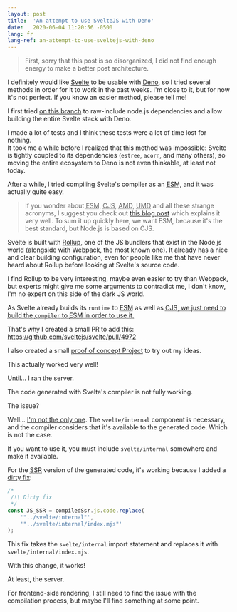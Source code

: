 ```yaml
---
layout: post
title:  'An attempt to use SvelteJS with Deno'
date:   2020-06-04 11:20:56 -0500
lang: fr
lang-ref: an-attempt-to-use-sveltejs-with-deno
---
```


> First, sorry that this post is so disorganized, I did not find enough energy to make a better post architecture.

I definitely would like [Svelte](https://svelte.dev/) to be usable with [Deno](https://deno.land/), so I tried several methods in order for it to work in the past weeks. I'm close to it, but for now it's not perfect. If you know an easier method, please tell me!

I first tried [on this branch](https://github.com/Pierstoval/svelte/commits/deno) to raw-include node.js dependencies and allow building the entire Svelte stack with Deno.

I made a lot of tests and I think these tests were a lot of time lost for nothing.<br>
It took me a while before I realized that this method was impossible: Svelte is tightly coupled to its dependencies (`estree`, `acorn`, and many others), so moving the entire ecosystem to Deno is not even thinkable, at least not today.

After a while, I tried compiling Svelte's compiler as an <abbr title="ECMAScript Module">ESM</abbr>, and it was actually quite easy.

> If you wonder about <abbr title="ECMAScript Module">ESM</abbr>, <abbr title="CommonJS">CJS</abbr>, <abbr title="Asynchronous Module Definition">AMD</abbr>, <abbr title="Universal Module Definition">UMD</abbr> and all these strange acronyms, I suggest you check out [this blog post](https://irian.to/blogs/what-are-cjs-amd-umd-and-esm-in-javascript/) which explains it very well.
> To sum it up quickly here, we want ESM, because it's the best standard, but Node.js is based on CJS.

Svelte is built with [Rollup](https://rollupjs.org), one of the JS bundlers that exist in the Node.js world (alongside with Webpack, the most known one). It already has a nice and clear building configuration, even for people like me that have never heard about Rollup before looking at Svelte's source code.

I find Rollup to be very interesting, maybe even easier to try than Webpack, but experts might give me some arguments to contradict me, I don't know, I'm no expert on this side of the dark JS world.

As Svelte already builds its `runtime` to <abbr title="ECMAScript Module">ESM</abbr> as well as <abbr title="Common JS">CJS</cabbr>, we just need to build the `compiler` to <abbr title="ECMAScript Module">ESM</abbr> in order to use it.

That's why I created a small PR to add this: https://github.com/sveltejs/svelte/pull/4972

I also created a small [proof of concept Project](https://github.com/Pierstoval/svelte_esm) to try out my ideas.

This actually worked very well!

Until... I ran the server.

The code generated with Svelte's compiler is not fully working.

The issue?

Well... [I'm not the only one](https://github.com/sveltejs/svelte/issues/4806). The `svelte/internal` component is necessary, and the compiler considers that it's available to the generated code. Which is not the case.

If you want to use it, you must include `svelte/internal` somewhere and make it available.

For the <abbr title="Server-side rendering">SSR</abbr> version of the generated code, it's working because I added a [dirty fix](https://github.com/Pierstoval/svelte_esm/blob/master/compile.ts#L36-L39):

```js
/*
 /!\ Dirty fix
 */
const JS_SSR = compiledSsr.js.code.replace(
	'"../svelte/internal"',
	'"../svelte/internal/index.mjs"'
);
```

This fix takes the `svelte/internal` import statement and replaces it with `svelte/internal/index.mjs`.

With this change, it works!

At least, the server.

For frontend-side rendering, I still need to find the issue with the compilation process, but maybe I'll find something at some point.
